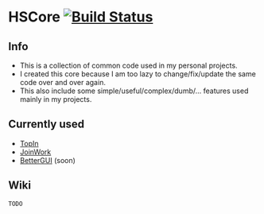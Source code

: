# HSCore [![Build Status](https://ci.codemc.io/job/HSGamer/job/HSCore/badge/icon)](https://ci.codemc.io/job/HSGamer/job/HSCore/)
## Info
* This is a collection of common code used in my personal projects.
* I created this core because I am too lazy to change/fix/update the same code over and over again.
* This also include some simple/useful/complex/dumb/... features used mainly in my projects.
## Currently used
* [TopIn](https://github.com/TopIn-MC/TopIn)
* [JoinWork](https://github.com/HSGamer/JoinWork/)
* [BetterGUI](https://github.com/BetterGUI-MC/BetterGUI) (soon)
## Wiki
`TODO`
